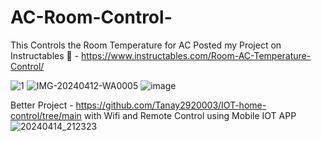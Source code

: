 # AC-Room-Control-
This Controls the Room Temperature for AC 
Posted my Project on Instructables 🙌  - https://www.instructables.com/Room-AC-Temperature-Control/


![1](https://github.com/Tanay2920003/AC-Room-Control-/assets/127974995/ef83d4af-fb08-4d00-8b89-09692758962e)
![IMG-20240412-WA0005](https://github.com/Tanay2920003/AC-Room-Control-/assets/127974995/c4a2e468-d7f8-471f-9704-e4e0929a2eaa)
![image](https://github.com/Tanay2920003/AC-Room-Control-/assets/127974995/d9cce7e0-ce9b-4fcc-a685-64f165001f8d)

Better Project - https://github.com/Tanay2920003/IOT-home-control/tree/main
with Wifi and Remote Control using Mobile IOT APP
![20240414_212323](https://github.com/Tanay2920003/AC-Room-Control-/assets/127974995/cd8ae8f8-b41f-4ddc-bdbe-cc270f2efa3a)
